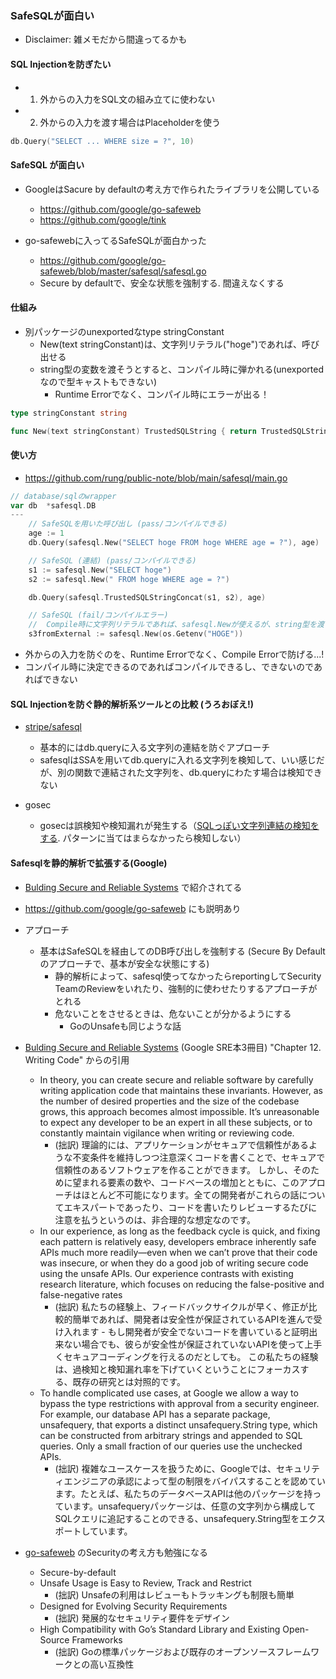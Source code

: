 ### SafeSQLが面白い
- Disclaimer: 雑メモだから間違ってるかも
#### SQL Injectionを防ぎたい
- 1. 外からの入力をSQL文の組み立てに使わない
- 2. 外からの入力を渡す場合はPlaceholderを使う
```go
db.Query("SELECT ... WHERE size = ?", 10)
```

#### SafeSQL が面白い
- GoogleはSacure by defaultの考え方で作られたライブラリを公開している
  - https://github.com/google/go-safeweb
  - https://github.com/google/tink

- go-safewebに入ってるSafeSQLが面白かった
  - https://github.com/google/go-safeweb/blob/master/safesql/safesql.go
  - Secure by defaultで、安全な状態を強制する. 間違えなくする

#### 仕組み
- 別パッケージのunexportedなtype stringConstant
  - New(text stringConstant)は、文字列リテラル("hoge")であれば、呼び出せる
  - string型の変数を渡そうとすると、コンパイル時に弾かれる(unexportedなので型キャストもできない)
    - Runtime Errorでなく、コンパイル時にエラーが出る！
```go
type stringConstant string

func New(text stringConstant) TrustedSQLString { return TrustedSQLString{string(text)} }
```

#### 使い方
- https://github.com/rung/public-note/blob/main/safesql/main.go
```go
// database/sqlのwrapper
var db  *safesql.DB
---
	// SafeSQLを用いた呼び出し (pass/コンパイルできる)
	age := 1
	db.Query(safesql.New("SELECT hoge FROM hoge WHERE age = ?"), age)

	// SafeSQL (連結) (pass/コンパイルできる)
	s1 := safesql.New("SELECT hoge")
	s2 := safesql.New(" FROM hoge WHERE age = ?")

	db.Query(safesql.TrustedSQLStringConcat(s1, s2), age)

	// SafeSQL (fail/コンパイルエラー)
	//  Compile時に文字列リテラルであれば、safesql.Newが使えるが、string型を渡す形だと使えない
	s3fromExternal := safesql.New(os.Getenv("HOGE"))
```
- 外からの入力を防ぐのを、Runtime Errorでなく、Compile Errorで防げる...!
- コンパイル時に決定できるのであればコンパイルできるし、できないのであればできない

#### SQL Injectionを防ぐ静的解析系ツールとの比較 (うろおぼえ!)
- [stripe/safesql](https://github.com/stripe/safesql)
  - 基本的にはdb.queryに入る文字列の連結を防ぐアプローチ
  - safesqlはSSAを用いてdb.queryに入れる文字列を検知して、いい感じだが、別の関数で連結された文字列を、db.queryにわたす場合は検知できない

- gosec
  - gosecは誤検知や検知漏れが発生する（[SQLっぽい文字列連結の検知をする](https://github.com/securego/gosec/blob/e3dffd64501211e83308009841047d9c8c4964d2/rules/sql.go#L128). パターンに当てはまらなかったら検知しない）

#### Safesqlを静的解析で拡張する(Google)
- [Bulding Secure and Reliable Systems](https://sre.google/books/building-secure-reliable-systems/) で紹介されてる
- https://github.com/google/go-safeweb にも説明あり

- アプローチ
  - 基本はSafeSQLを経由してのDB呼び出しを強制する (Secure By Defaultのアプローチで、基本が安全な状態にする)
    - 静的解析によって、safesql使ってなかったらreportingしてSecurity TeamのReviewをいれたり、強制的に使わせたりするアプローチがとれる
    - 危ないことをさせるときは、危ないことが分かるようにする
      - GoのUnsafeも同じような話

- [Bulding Secure and Reliable Systems](https://sre.google/books/building-secure-reliable-systems/) (Google SRE本3冊目) "Chapter 12. Writing Code" からの引用
  - In theory, you can create secure and reliable software by carefully writing application code that maintains these invariants. However, as the number of desired properties and the size of the codebase grows, this approach becomes almost impossible. It’s unreasonable to expect any developer to be an expert in all these subjects, or to constantly maintain vigilance when writing or reviewing code.
    - (拙訳) 理論的には、アプリケーションがセキュアで信頼性があるような不変条件を維持しつつ注意深くコードを書くことで、セキュアで信頼性のあるソフトウェアを作ることができます。 しかし、そのために望まれる要素の数や、コードベースの増加とともに、このアプローチはほとんど不可能になります。全ての開発者がこれらの話についてエキスパートであったり、コードを書いたりレビューするたびに注意を払うというのは、非合理的な想定なのです。
  - In our experience, as long as the feedback cycle is quick, and fixing each pattern is relatively easy, developers embrace inherently safe APIs much more readily—even when we can’t prove that their code was insecure, or when they do a good job of writing secure code using the unsafe APIs. Our experience contrasts with existing research literature, which focuses on reducing the false-positive and false-negative rates
    - (拙訳) 私たちの経験上、フィードバックサイクルが早く、修正が比較的簡単であれば、開発者は安全性が保証されているAPIを進んで受け入れます - もし開発者が安全でないコードを書いていると証明出来ない場合でも、彼らが安全性が保証されていないAPIを使って上手くセキュアコーディングを行えるのだとしても。 この私たちの経験は、過検知と検知漏れ率を下げていくということにフォーカスする、既存の研究とは対照的です。
  - To handle complicated use cases, at Google we allow a way to bypass the type restrictions with approval from a security engineer. For example, our database API has a separate package, unsafequery, that exports a distinct unsafequery.String type, which can be constructed from arbitrary strings and appended to SQL queries. Only a small fraction of our queries use the unchecked APIs.
    - (拙訳) 複雑なユースケースを扱うために、Googleでは、セキュリティエンジニアの承認によって型の制限をバイパスすることを認めています。たとえば、私たちのデータベースAPIは他のパッケージを持っています。unsafequeryパッケージは、任意の文字列から構成してSQLクエリに追記することのできる、unsafequery.String型をエクスポートしています。

- [go-safeweb](https://github.com/google/go-safeweb) のSecurityの考え方も勉強になる
  - Secure-by-default
  - Unsafe Usage is Easy to Review, Track and Restrict
    - (拙訳) Unsafeの利用はレビューもトラッキングも制限も簡単
  - Designed for Evolving Security Requirements
    - (拙訳) 発展的なセキュリティ要件をデザイン
  - High Compatibility with Go’s Standard Library and Existing Open-Source Frameworks
    - (拙訳) Goの標準パッケージおよび既存のオープンソースフレームワークとの高い互換性
  